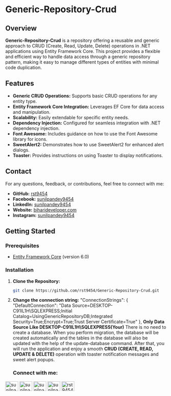 # Generic-Repository-Crud

## Overview

**Generic-Repository-Crud** is a repository offering a reusable and generic approach to CRUD (Create, Read, Update, Delete) operations in .NET applications using Entity Framework Core. This project provides a flexible and efficient way to handle data access through a generic repository pattern, making it easy to manage different types of entities with minimal code duplication.

## Features

- **Generic CRUD Operations:** Supports basic CRUD operations for any entity type.
- **Entity Framework Core Integration:** Leverages EF Core for data access and manipulation.
- **Scalability:** Easily extendable for specific entity needs.
- **Dependency Injection:** Configured for seamless integration with .NET dependency injection.
- **Font Awesome:** Includes guidance on how to use the Font Awesome library for icons.
- **SweetAlert2:** Demonstrates how to use SweetAlert2 for enhanced alert dialogs.
- **Toaster:** Provides instructions on using Toaster to display notifications.

## Contact

For any questions, feedback, or contributions, feel free to connect with me:

- **GitHub:** [rst9454](https://github.com/rst9454/)
- **Facebook:** [sunilpandey9454](https://facebook.com/sunilpandey9454)
- **LinkedIn:** [sunilpandey9454](https://linkedin.com/in/sunilpandey9454)
- **Website:** [biharideveloper.com](https://biharideveloper.com)
- **Instagram:** [sunilpandey9454](https://instagram.com/sunilpandey9454)

## Getting Started

### Prerequisites

- [Entity Framework Core](https://docs.microsoft.com/en-us/ef/core/) (version 6.0)

### Installation

1. **Clone the Repository:**

   ```bash
   git clone https://github.com/rst9454/Generic-Repository-Crud.git

2. **Change the connection string:**
      "ConnectionStrings": {
  "DefaultConnection": "Data Source=DESKTOP-C91IL1H\\SQLEXPRESS;Initial Catalog=UsingGenericRepositoryDB;Integrated Security=True;Encrypt=True;Trust Server Certificate=True"
}, **Only Data Source Like DESKTOP-C91IL1H\\SQLEXPRESS(Your)**
    There is no need to create a database. When you perform migration, the database will be created automatically and the tables in the database will also be updated with the help of the update-database command.
   After that, you will run the application and enjoy a smooth **CRUD (CREATE, READ, UPDATE & DELETE)** operation with toaster notification messages and sweet alert popups.


   <h3 align="left">Connect with me:</h3>
<p align="left">
<a href="https://twitter.com/sunilpandey9454" target="blank"><img align="center" src="https://raw.githubusercontent.com/rahuldkjain/github-profile-readme-generator/master/src/images/icons/Social/twitter.svg" alt="sunilpandey9454" height="30" width="40" /></a>
<a href="https://linkedin.com/in/sunilpandey9454" target="blank"><img align="center" src="https://raw.githubusercontent.com/rahuldkjain/github-profile-readme-generator/master/src/images/icons/Social/linked-in-alt.svg" alt="sunilpandey9454" height="30" width="40" /></a>
<a href="https://fb.com/sunilpandey9454" target="blank"><img align="center" src="https://raw.githubusercontent.com/rahuldkjain/github-profile-readme-generator/master/src/images/icons/Social/facebook.svg" alt="sunilpandey9454" height="30" width="40" /></a>
<a href="https://instagram.com/sunilpandey9454" target="blank"><img align="center" src="https://raw.githubusercontent.com/rahuldkjain/github-profile-readme-generator/master/src/images/icons/Social/instagram.svg" alt="sunilpandey9454" height="30" width="40" /></a>
<a href="https://www.youtube.com/c/rst9454" target="blank"><img align="center" src="https://raw.githubusercontent.com/rahuldkjain/github-profile-readme-generator/master/src/images/icons/Social/youtube.svg" alt="rst9454" height="30" width="40" /></a>
</p>

